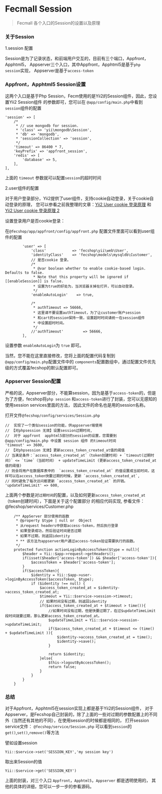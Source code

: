 Fecmall Session
===============

> Fecmall 各个入口的Session的设置以及原理


### 关于Session

1.session 配置

Session是为了记录状态，和前端用户交互的，目前有三个端口，Appfront，Apphtml5，
Appserver三个入口，其中Appfront，Apphtml5是基于`php session`实现，
Appserver是基于`access-token`

### Appfront，Apphtml5 Session设置

这两个入口是基于Php Session，Fecm使用的是Yii2的Session组件，因此，您设置Yii2 Session组件
的参数即可，您可以在 `@app/config/main.php`中看到`session`组件的配置

```
'session' => [
    /*
     * // use mongodb for session.
     * 'class' => 'yii\mongodb\Session',
     * 'db' => 'mongodb',
     * 'sessionCollection' => 'session',
     */
    'timeout' => 86400 * 7,
    'keyPrefix' => 'appfront_session',
    'redis' => [
        'database' => 5,
    ],
],
```

上面的 `timeout` 参数就可以配置`session`的超时时间

2.user组件的配置

对于用户登录部分，Yii2提供了user组件，支持cookie自动登录，关于cookie自动登录的原理，
您可以参看之前我整理的文章：[Yii2 User cookie 登录原理](http://www.fancyecommerce.com/2017/01/17/yii2-user-%E7%99%BB%E5%BD%95%E5%8E%9F%E7%90%86/)
和 [Yii2 User cookie 登录原理 2](http://www.fancyecommerce.com/2017/01/17/yii2-user-cookie-%E7%99%BB%E5%BD%95%E5%8E%9F%E7%90%86-2/)

设置登录用户是否cookie登录：

在`@fecshop/app/appfront/config/appfront.php` 配置文件里面可以看到user组件的配置

```
        'user' => [
            'class'            => 'fecshop\yii\web\User',
            'identityClass'    => 'fecshop\models\mysqldb\Customer',
            // 是否cookie 登录。
            /*
             * @var boolean whether to enable cookie-based login. Defaults to false.
             * Note that this property will be ignored if [[enableSession]] is false.
             * 设置为true的好处为，当浏览器关掉在打开，可以自动登录。
             */
            'enableAutoLogin'    => true,

            /*
             * authTimeout => 56666,
             * 这里请不要设置authTimeout，为了让customer账户session
             * 和cart的session保持一致，设置超时时间请统一在session组件
             * 中设置超时时间。
             */
            //'authTimeout' 		=> 56666,
        ],
```

设置参数 `enableAutoLogin`为 `true`  即可。

当然，您不能在这里直接修改，您将上面的配置代码复制到 `@app/config/main.php`配置文件中的
`components`配置数组中，通过配置文件优先级的方式覆盖fecshop的默认配置即可。

### Appserver Session配置

严格的说，Appserver部分，不能算session，因为是基于`access-token`的，但是为了方便，fecshop将`php session`
和`access-token`进行了封装，您可以无感知的使用session services里面的方法，
因此文件的命名也是用的session名称。


打开文件`@fecshop/config/services/Session.php`

```
//  实现了一个类似session的功能，供appserver端使用
// 【对phpsession 无效】设置session过期时间,
//  对于 appfront  apphtml5部分的session的设置，您需要到 @app/config/main.php 中设置 session 组件 的timeout时间
'timeout' => 3600,
// 【对phpsession 无效】更新access_token_created_at值的阈值
// 当满足条件：`access_token_created_at`（token创建时间）+ `timeout(过期时间)` <= `time`（当前时间） + updateTimeLimit (更新access_token_created_at值的阈值)
// 则会将用户在数据库表中的  `access_token_created_at` 的值设置成当前时间，这样可以在access_token快要过期的时候，更新 `access_token_created_at`,
// 同时避免了每次访问都更新 `access_token_created_at` 的开销。
'updateTimeLimit' => 600,

```

上面两个参数是对`过期时间`的配置，以及如何更新`access_token_created_at`（token创建时间），下面是关于这个配置部分
的相应代码实现, 参看文件：@fecshop/services/Customer.php

```
    /** AppServer 部分使用的函数
     * @property $type | null or  Object
     * 从request headers中获取access-token，然后执行登录
     * 如果登录成功，然后验证时间是否过期
     * 如果不过期，则返回identity
     * ** 该方法为appserver用户通过access-token验证需要执行的函数。
     */
    protected function actionLoginByAccessToken($type = null){
        $header = Yii::$app->request->getHeaders();
        if(isset($header['access-token']) && $header['access-token']){
            $accessToken = $header['access-token'];
        }
        if($accessToken){
            $identity = Yii::$app->user->loginByAccessToken($accessToken, $type);
            if ($identity !== null) {
                $access_token_created_at = $identity->access_token_created_at;
                $timeout = Yii::$service->session->timeout;
                // 如果时间没有过期，则返回identity
                if($access_token_created_at + $timeout > time()){
                    //如果时间没有过期，但是快要过期了，在过$updateTimeLimit段时间就要过期，那么更新access_token_created_at。
                    $updateTimeLimit = Yii::$service->session->updateTimeLimit;
                    if($access_token_created_at + $timeout <= (time() + $updateTimeLimit )){
                        $identity->access_token_created_at = time();
                        $identity->save();
                    }
                    
                    return $identity;
                }else{
                    $this->logoutByAccessToken();
                    return false;
                }
            }
        }
    }
```

### 总结

对于Appfront，Apphtml5在session实现上都是基于Yii2的Session组件，
对于Appserver，是Fecshop自己封装的，除了上面的一些对过期的参数配置上的不同外（当然还有其他的不同），在使用session的时候都是相同的，
打开session service文件： `@fecshop/service/Session.php` 可以看到`session`的`get()`,`set()`,`remove()`等方法

譬如设置session 

```
Yii::$service->set('SESSION_KEY','my session key')
```

取出来Session的值


```
Yii::$service->get('SESSION_KEY')
```

上面的封装，对三个入口 `Appfront`，`Apphtml5`，`Appserver` 都是透明使用的，
其他的具体的详细，您可以一步一步的参看源码。

















